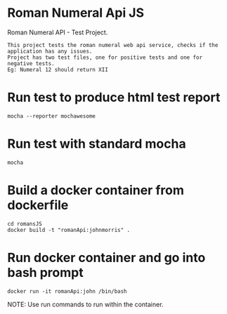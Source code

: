 # Roman Numeral Api JS
  
  Roman Numeral API - Test Project.

    This project tests the roman numeral web api service, checks if the application has any issues.
    Project has two test files, one for positive tests and one for negative tests.
    Eg: Numeral 12 should return XII

# Run test to produce html test report
    mocha --reporter mochawesome

# Run test with standard mocha
    mocha

# Build a docker container from dockerfile
    cd romansJS
    docker build -t "romanApi:johnmorris" .

# Run docker container and go into bash prompt
    docker run -it romanApi:john /bin/bash

NOTE: Use run commands to run within the container.
